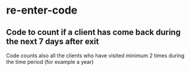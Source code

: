 # re-enter-code
## Code to count if a client has come back during the next 7 days after exit

Code counts also all the clients who have visited minimum 2 times during the time period (for example a year)

